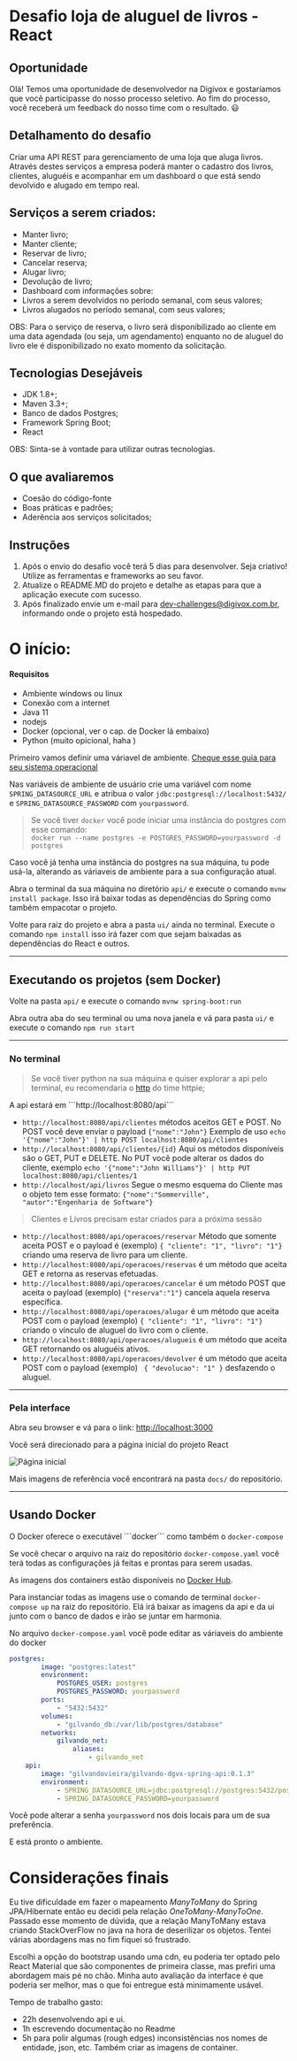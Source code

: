 # Desafio loja de aluguel de livros - React

## Oportunidade

Olá! Temos uma oportunidade de desenvolvedor na Digivox e gostaríamos que você participasse do nosso processo seletivo. Ao fim do processo, você receberá um feedback do nosso time com o resultado. 😃

## Detalhamento do desafio

Criar uma API REST para gerenciamento de uma loja que aluga livros. Através destes serviços a empresa poderá manter o cadastro dos livros, clientes, aluguéis e acompanhar em um dashboard o que está sendo devolvido e alugado em tempo real.

## Serviços a serem criados:

 - Manter livro;
 - Manter cliente;
 - Reservar de livro;
 - Cancelar reserva;
 - Alugar livro;
 - Devolução de livro;
 - Dashboard com informações sobre: 
  - Livros a serem devolvidos no período semanal, com seus valores;
  - Livros alugados no período semanal, com seus valores;

OBS: Para o serviço de reserva, o livro será disponibilizado ao cliente em uma data agendada (ou seja, um agendamento) enquanto no de aluguel do livro ele é disponibilizado no exato momento da solicitação.

## Tecnologias Desejáveis

 - JDK 1.8+;
 - Maven 3.3+;
 - Banco de dados Postgres;
 - Framework Spring Boot;
 - React
 
OBS: Sinta-se à vontade para utilizar outras tecnologias.

## O que avaliaremos

 - Coesão do código-fonte
 - Boas práticas e padrões;
 - Aderência aos serviços solicitados;

## Instruções

1. Após o envio do desafio você terá 5 dias para desenvolver. Seja criativo! Utilize as ferramentas e frameworks ao seu favor.
2. Atualize o README.MD do projeto e detalhe as etapas para que a aplicação execute com sucesso.
3. Após finalizado envie um e-mail para dev-challenges@digivox.com.br, informando onde o projeto está hospedado.


# O início:

#### Requisitos
- Ambiente windows ou linux
- Conexão com a internet
- Java 11
- nodejs
- Docker (opcional, ver o cap. de Docker lá embaixo)
- Python (muito opicional, haha )

Primeiro vamos definir uma váriavel de ambiente.
[Cheque esse guia para seu sistema operacional](https://www.java.com/pt_BR/download/help/path.xml)

Nas variáveis de ambiente de usuário crie uma variável com nome ```SPRING_DATASOURCE_URL``` e atribua o valor ```jdbc:postgresql://localhost:5432/``` e ```SPRING_DATASOURCE_PASSWORD``` com ```yourpassword```.
> Se você tiver ```docker``` você pode iniciar uma instância do postgres com esse comando:  
```docker run --name postgres -e POSTGRES_PASSWORD=yourpassword -d postgres```

Caso você já tenha uma instância do postgres na sua máquina, tu pode usá-la, alterando as váriaveis de ambiente para a sua configuração atual.

Abra o terminal da sua máquina no diretório ```api/``` e execute o comando ```mvnw install package```. Isso irá baixar todas as dependências do Spring como também empacotar o projeto.

Volte para raiz do projeto e abra a pasta ```ui/``` ainda no terminal.
Execute o comando ```npm install``` isso irá fazer com que sejam baixadas as dependências do React e outros.

---
## Executando os projetos (sem Docker)

Volte na pasta ```api/``` e execute o comando ```mvnw spring-boot:run```

Abra outra aba do seu terminal ou uma nova janela e vá para pasta ```ui/``` e execute o comando ```npm run start```

---
### No terminal

> Se você tiver python na sua máquina e quiser explorar a api pelo terminal, eu recomendaria o [http](https://httpie.org/) do time httpie;

A api estará em ´´´http://localhost:8080/api´´´
- ```http://localhost:8080/api/clientes``` métodos aceitos GET e POST. No POST você deve enviar o payload ```{"nome":"John"}``` Exemplo de uso ```echo '{"nome":"John"}' | http POST localhost:8080/api/clientes```
- ```http://localhost:8080/api/clientes/{id}``` Aqui os métodos disponíveis são o GET, PUT e DELETE. No PUT você pode alterar os dados do cliente, exemplo  ```echo '{"nome":"John Williams"}' | http PUT localhost:8080/api/clientes/1``` 
- ```http://localhost/api/livros``` Segue o mesmo esquema do Cliente mas o objeto tem esse formato:  ```{"nome":"Sommerville", "autor":"Engenharia de Software"}```

> Clientes e Livros precisam estar criados para a próxima sessão

- ```http://localhost:8080/api/operacoes/reservar``` Método que somente aceita POST e o payload é (exemplo) ```{ "cliente": "1", "livro": "1"}``` criando uma reserva de livro para um cliente.
- ```http://localhost:8080/api/operacoes/reservas``` é um método que aceita GET e retorna as reservas efetuadas.
- ```http://localhost:8080/api/operacoes/cancelar``` é um método POST que aceita o payload (exemplo) ```{"reserva":"1"}``` cancela aquela reserva específica.
- ```http://localhost:8080/api/operacoes/alugar``` é um método que aceita POST com o payload (exemplo) ```{ "cliente": "1", "livro": "1"}``` criando o vínculo de aluguel do livro com o cliente.
- ```http://localhost:8080/api/operacoes/alugueis``` é um método que aceita GET retornando os aluguéis ativos.
- ```http://localhost:8080/api/operacoes/devolver``` é um método que aceita POST com o payload (exemplo) ``` { "devolucao": "1" }``` desfazendo o aluguel.

---

### Pela interface

Abra seu browser e vá para o link: [http://localhost:3000]()

Você será direcionado para a página inicial do projeto React

![Página inicial](https://raw.githubusercontent.com/gilvandovieira/react-challenge/master/docs/1.png "Página inicial")

Mais imagens de referência você encontrará na pasta ```docs/``` do repositório.

---

## Usando Docker

O Docker oferece o executável ´´´docker´´´ como também o ```docker-compose```

Se você checar o arquivo na raiz do repositório ```docker-compose.yaml``` você terá todas as configurações já feitas e prontas para serem usadas.

As imagens dos containers estão disponíveis no [Docker Hub](https://hub.docker.com).

Para instanciar todas as imagens use o comando de terminal ```docker-compose up``` na raiz do repositório. Elá irá baixar as imagens da api e da ui junto com o banco de dados e irão se juntar em harmonia.

No arquivo ```docker-compose.yaml``` você pode editar as váriaveis do ambiente do docker
```yaml
postgres:
        image: "postgres:latest"
        environment: 
            POSTGRES_USER: postgres
            POSTGRES_PASSWORD: yourpassword
        ports: 
            - "5432:5432"
        volumes: 
            - "gilvando_db:/var/lib/postgres/database"
        networks:
            gilvando_net: 
                aliases: 
                    - gilvando_net
    api:
        image: "gilvandovieira/gilvando-dgvx-spring-api:0.1.3"
        environment:
            - SPRING_DATASOURCE_URL=jdbc:postgresql://postgres:5432/postgres
            - SPRING_DATASOURCE_PASSWORD=yourpassword
```
Você pode alterar a senha ```yourpassword``` nos dois locais para um de sua preferência.

E está pronto o ambiente.

# Considerações finais

Eu tive dificuldade em fazer o mapeamento *ManyToMany* do Spring JPA/Hibernate então eu decidi pela relação *OneToMany-ManyToOne*. Passado esse momento de dúvida, que a relação ManyToMany estava criando StackOverFlow no java na hora de deserilizar os objetos. Tentei várias abordagens mas no fim fiquei só frustrado.

Escolhi a opção do bootstrap usando uma cdn, eu poderia ter optado pelo React Material que são componentes de primeira classe, mas prefiri uma abordagem mais pé no chão. Minha auto avaliação da interface é que poderia ser melhor, mas o que foi entregue está minimamente usável.

Tempo de trabalho gasto: 
 - 22h desenvolvendo api e ui.
 - 1h escrevendo documentação no Readme
 - 5h para polir algumas (rough edges) inconsistências nos nomes de entidade, json, etc. Também criar as imagens de container.